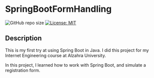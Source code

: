 # SpringBootFormHandling

![GitHub repo size](https://img.shields.io/github/repo-size/Nazanin-Abbasi/SpringBootFormHandling)
[![License: MIT](https://img.shields.io/badge/License-MIT-yellow.svg)](https://opensource.org/licenses/MIT)

## Description

This is my first try at using Spring Boot in Java. I did this project for my Internet Engineering course at Alzahra University. 

In this project, I learned how to work with Spring Boot, and simulate a registration form.
